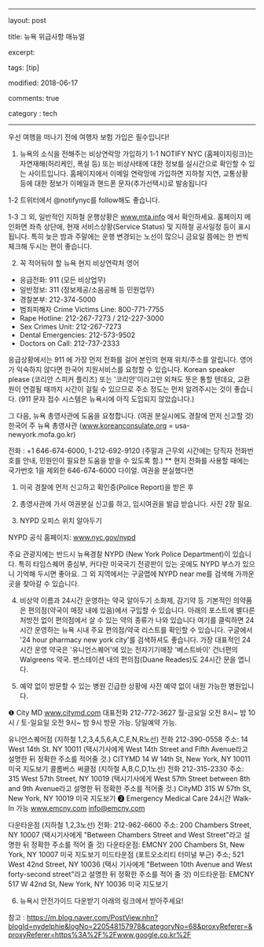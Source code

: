 
---

layout: post

title: 뉴욕 위급사항 매뉴얼

excerpt: 

tags: [tip]

modified: 2018-06-17

comments: true

category : tech

---

우선 여행을 떠나기 전에 여행자 보험 가입은 필수입니다!



1. 뉴욕의 소식을 전해주는 비상연락망 가입하기
1-1
NOTIFY NYC (홈페이지링크)는 자연재해(허리케인, 폭설 등) 또는 비상사태에 대한 정보를 실시간으로 확인할 수 있는 사이트입니다. 홈페이지에서 이메일 연락망에 가입하면 지하철 지연, 교통상황 등에 대한 정보가 이메일과 핸드폰 문자(추가선택시)로 발송됩니다

1-2 트위터에서 @notifynyc를 follow해도 좋습니다. 

1-3 그 외, 일반적인 지하철 운행상황은 www.mta.info 에서 확인하세요. 홈페이지 메인화면 좌측 상단에, 현재 서비스상황(Service Status) 및 지하철 공사일정 등이 표시됩니다. 특히 늦은 밤과 주말에는 운행 변경되는 노선이 많으니 금요일 쯤에는 한 번씩 체크해 두시는 편이 좋습니다. 



2. 꼭 적어둬야 할 뉴욕 현지 비상연락처
영어
- 응급전화: 911 (모든 비상업무)
- 일반정보: 311  (정보제공/소음공해 등 민원업무)
- 경찰본부: 212-374-5000
- 범죄피해자 Crime Victims Line: 800-771-7755
- Rape Hotline: 212-267-7273 / 212-227-3000
- Sex Crimes Unit: 212-267-7273
- Dental Emergencies: 212-573-9502
- Doctors on Call: 212-737-2333

응급상황에서는 911 에 가장 먼저 전화를 걸어 본인의 현재 위치/주소를 알립니다. 영어가 익숙하지 않다면 한국어 지원서비스를 요청할 수 있습니다. Korean speaker please (코리안 스피커 플리즈) 또는 '코리안'이라고만 외쳐도 뜻은 통할 텐데요, 교환원이 연결될 때까지 시간이 걸릴 수 있으므로 주소 정도는 먼저 알려주시는 것이 좋습니다. (911 문자 접수 시스템은 뉴욕시에 아직 도입되지 않았습니다.) 

그 다음, 뉴욕 총영사관에 도움을 요청합니다. (여권 분실시에도 경찰에 먼저 신고할 것)
한국어
주 뉴욕 총영사관 (www.koreanconsulate.org = usa-newyork.mofa.go.kr)


         
전화 : +1 646-674-6000, 1-212-692-9120 (주말과 근무외 시간에는 당직자 전화번호를 안내, 민원인이 필요한 도움을 받을 수 있도록 함.) ** 현지 전화를 사용할 때에는 국가번호 1을 제외한 646-674-6000 다이얼. 
여권을 분실했다면
1. 미국 경찰에 먼저 신고하고 확인증(Police Report)을 받은 후 
2. 총영사관에 가서 여권분실 신고를 하고, 임시여권을 발급 받습니다. 사진 2장 필요. 


3. NYPD 오피스 위치 알아두기

NYPD 공식 홈페이지: www.nyc.gov/nypd

주요 관광지에는 반드시 뉴욕경찰 NYPD (New York Police Department)이 있습니다. 특히 타임스퀘어 중심부, 커다란 미국국기 전광판이 있는 곳에도 NYPD 부스가 있으니 기억해 두시면 좋아요. 그 외 지역에서는 구글맵에 NYPD near me를 검색해 가까운 곳을 찾아갈 수 있습니다. 

4. 비상약 이름과 24시간 운영하는 약국 알아두기
소화제, 감기약 등 기본적인 의약품은 편의점(약국이 매장 내에 있음)에서 구입할 수 있습니다. 아래의 포스트에 별다른 처방전 없이 편의점에서 살 수 있는 약의 종류가 나와 있습니다
여기를 클릭하면 24시간 운영하는 뉴욕 시내 주요 편의점/약국 리스트를 확인할 수 있습니다. 구글에서 '24 hour pharmacy new york city'를 검색하셔도 좋습니다. 가장 대표적인 24시간 운영 약국은 '유니언스퀘어'에 있는 전자기기매장 '베스트바이' 건너편의 Walgreens 약국. 펜스테이션 내의 편의점(Duane Reades)도 24시간 문을 엽니다. 

5. 예약 없이 방문할 수 있는 병원
긴급한 상황에 사전 예약 없이 내원 가능한 병원입니다.

❶ City MD 
www.citymd.com 대표전화 212-772-3627 
월-금요일 오전 8시~ 밤 10시 / 토-일요일 오전 9시~ 밤 9시 방문 가능. 당일예약 가능.

유니언스퀘어점 (지하철 1,2,3,4,5,6,A,C,E,N,R노선)
전화 212-390-0558
주소: 14 West 14th St. NY 10011 (택시기사에게 West 14th Street and Fifth Avenue라고 설명한 뒤 정확한 주소를 적어줄 것.)
CITYMD
14 W 14th St, New York, NY 10011 미국
지도보기
콜롬버스 써클점 (지하철 A,B,C,D,1노선) 
전화 212-315-2330
주소: 315 West 57th Street, NY 10019 (택시기사에게 West 57th Street between 8th and 9th Avenue라고 설명한 뒤 정확한 주소를 적어줄 것.)
CityMD
315 W 57th St, New York, NY 10019 미국
지도보기
❷ Emergency Medical Care 
24시간 Walk-In 가능 
www.emcny.com info@emcny.com

다운타운점 (지하철 1,2,3노선)
전화: 212-962-6600
주소: 200 Chambers Street, NY 10007 (택시기사에게 "Between Chambers Street and West Street"라고 설명한 뒤 정확한 주소를 적어 줄 것)
다운타운점: EMCNY
200 Chambers St, New York, NY 10007 미국
지도보기
미드타운점 (포트오소리티 터미널 부근)
주소; 521 West 42nd Street, NY 10036 (택시 기사에게 "Between 10th Avenue and West forty-second street"라고 설명한 뒤 정확한 주소를 적어 줄 것)
미드타운점: EMCNY
517 W 42nd St, New York, NY 10036 미국
지도보기

6. 뉴욕시 안전가이드 다운받기
아래의 링크에서 받아주세요!




참고 : https://m.blog.naver.com/PostView.nhn?blogId=nydelphie&logNo=220548157978&categoryNo=68&proxyReferer=&proxyReferer=https%3A%2F%2Fwww.google.co.kr%2F
